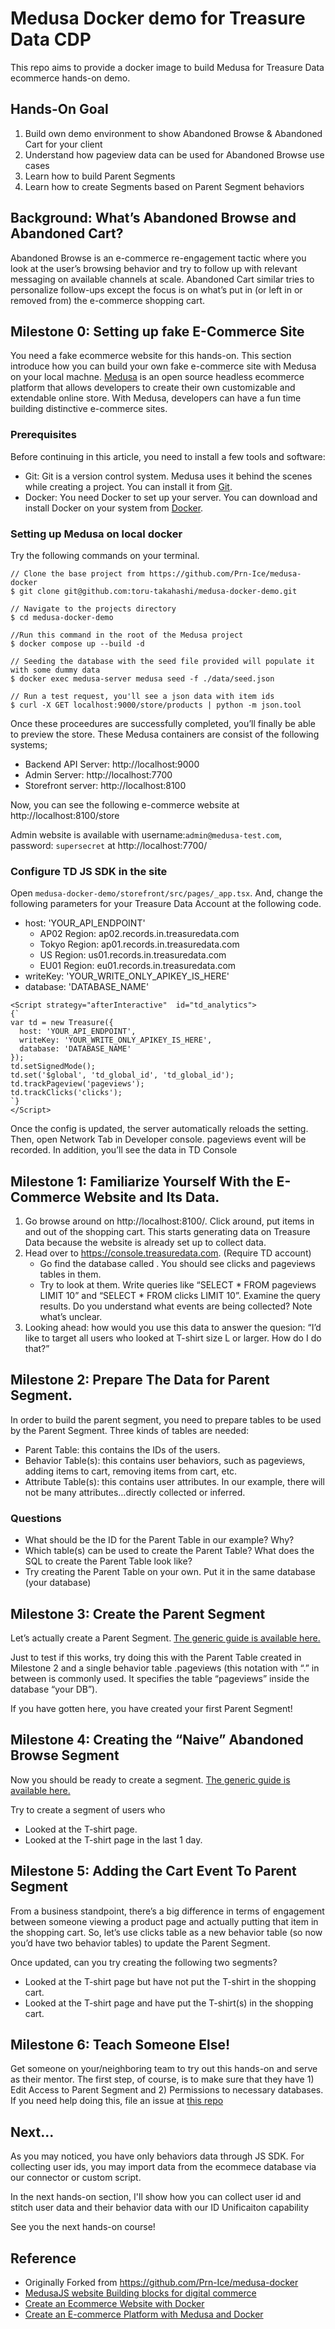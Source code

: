 # Medusa Docker demo for Treasure Data CDP

This repo aims to provide a docker image to build Medusa for Treasure Data ecommerce hands-on demo.

## Hands-On Goal

1. Build own demo environment to show Abandoned Browse & Abandoned Cart for your client
2. Understand how pageview data can be used for Abandoned Browse use cases
3. Learn how to build Parent Segments
4. Learn how to create Segments based on Parent Segment behaviors

## Background: What’s Abandoned Browse and Abandoned Cart?

Abandoned Browse is an e-commerce re-engagement tactic where you look at the user’s browsing behavior and try to follow up with relevant messaging on available channels at scale. Abandoned Cart similar tries to personalize follow-ups except the focus is on what’s put in (or left in or removed from) the e-commerce shopping cart.

## Milestone 0: Setting up fake E-Commerce Site

You need a fake ecommerce website for this hands-on. This section introduce how you can build your own fake e-commerce site with Medusa on your local machne. [Medusa](https://github.com/medusajs/medusa) is an open source headless ecommerce platform that allows developers to create their own customizable and extendable online store. With Medusa, developers can have a fun time building distinctive e-commerce sites.

### Prerequisites

Before continuing in this article, you need to install a few tools and software:

- Git: Git is a version control system. Medusa uses it behind the scenes while creating a project. You can install it from [Git](https://git-scm.com/downloads).
- Docker: You need Docker to set up your server. You can download and install Docker on your system from [Docker](https://www.docker.com/).

### Setting up Medusa on local docker

Try the following commands on your terminal.

```
// Clone the base project from https://github.com/Prn-Ice/medusa-docker
$ git clone git@github.com:toru-takahashi/medusa-docker-demo.git

// Navigate to the projects directory
$ cd medusa-docker-demo

//Run this command in the root of the Medusa project 
$ docker compose up --build -d

// Seeding the database with the seed file provided will populate it with some dummy data
$ docker exec medusa-server medusa seed -f ./data/seed.json

// Run a test request, you'll see a json data with item ids 
$ curl -X GET localhost:9000/store/products | python -m json.tool
```

Once these proceedures are successfully completed, you’ll finally be able to preview the store. These Medusa containers are consist of the following systems;

- Backend API Server: http://localhost:9000
- Admin Server: http://localhost:7700 
- Storefront server: http://localhost:8100

Now, you can see the following e-commerce website at http://localhost:8100/store

Admin website is available with username:`admin@medusa-test.com`, password: `supersecret` at http://localhost:7700/

### Configure TD JS SDK in the site

Open `medusa-docker-demo/storefront/src/pages/_app.tsx`. And, change the following parameters for your Treasure Data Account at the following code.

- host: 'YOUR_API_ENDPOINT'
    - AP02 Region: ap02.records.in.treasuredata.com
    - Tokyo Region: ap01.records.in.treasuredata.com
    - US Region: us01.records.in.treasuredata.com
    - EU01 Region: eu01.records.in.treasuredata.com
- writeKey: 'YOUR_WRITE_ONLY_APIKEY_IS_HERE'
- database: 'DATABASE_NAME'

```
<Script strategy="afterInteractive"  id="td_analytics">
{`
var td = new Treasure({
  host: 'YOUR_API_ENDPOINT',
  writeKey: 'YOUR_WRITE_ONLY_APIKEY_IS_HERE',
  database: 'DATABASE_NAME'
});
td.setSignedMode();
td.set('$global', 'td_global_id', 'td_global_id');
td.trackPageview('pageviews');
td.trackClicks('clicks');
`}
</Script>
```

Once the config is updated, the server automatically reloads the setting. Then, open Network Tab in Developer console. pageviews event will be recorded. In addition, you’ll see the data in TD Console

## Milestone 1: Familiarize Yourself With the E-Commerce Website and Its Data.

1. Go browse around on http://localhost:8100/. Click around, put items in and out of the shopping cart. This starts generating data on Treasure Data because the website is already set up to collect data.
2. Head over to https://console.treasuredata.com. (Require TD  account)
    - Go find the database called <Configured your database>. You should see clicks and pageviews tables in them.
    - Try to look at them. Write queries like “SELECT * FROM pageviews LIMIT 10” and “SELECT * FROM clicks LIMIT 10”. Examine the query results. Do you understand what events are being collected? Note what’s unclear.
3. Looking ahead: how would you use this data to answer the quesion: “I’d like to target all users who looked at T-shirt size L or larger. How do I do that?”

## Milestone 2: Prepare The Data for Parent Segment.

In order to build the parent segment, you need to prepare tables to be used by the Parent Segment. Three kinds of tables are needed:

- Parent Table: this contains the IDs of the users.
- Behavior Table(s): this contains user behaviors, such as pageviews, adding items to cart, removing items from cart, etc.
- Attribute Table(s): this contains user attributes. In our example, there will not be many attributes…directly collected or inferred.

### Questions

- What should be the ID for the Parent Table in our example? Why?
- Which table(s) can be used to create the Parent Table? What does the SQL to create the Parent Table look like?
- Try creating the Parent Table on your own. Put it in the same database (your database)


## Milestone 3: Create the Parent Segment

Let’s actually create a Parent Segment. [The generic guide is available here.](https://docs.treasuredata.com/display/public/PD/Creating+Master+Segments)

Just to test if this works, try doing this with the Parent Table created in Milestone 2 and a single behavior table <your database>.pageviews (this notation with “.” in between is commonly used. It specifies the table “pageviews” inside the database “your DB”).

If you have gotten here, you have created your first Parent Segment!

## Milestone 4: Creating the “Naive” Abandoned Browse Segment

Now you should be ready to create a segment. [The generic guide is available here.](https://docs.treasuredata.com/display/public/PD/Creating+a+New+Batch+or+Real-time+Segment)

Try to create a segment of users who

- Looked at the T-shirt page.
- Looked at the T-shirt page in the last 1 day.

## Milestone 5: Adding the Cart Event To Parent Segment

From a business standpoint, there’s a big difference in terms of engagement between someone viewing a product page and actually putting that item in the shopping cart. So, let’s use clicks table as a new behavior table (so now you’d have two behavior tables) to update the Parent Segment.

Once updated, can you try creating the following two segments?

- Looked at the T-shirt page but have not put the T-shirt in the shopping cart.
- Looked at the T-shirt page and have put the T-shirt(s) in the shopping cart.

## Milestone 6: Teach Someone Else!

Get someone on your/neighboring team to try out this hands-on and serve as their mentor. The first step, of course, is to make sure that they have 1) Edit Access to Parent Segment and 2) Permissions to necessary databases. If you need help doing this, file an issue at [this repo](https://github.com/toru-takahashi/medusa-docker-demo/issues)

## Next...

As you may noticed, you have only behaviors data through JS SDK. For collecting user ids, you may import data from the ecommece database via our connector or custom script.

In the next hands-on section, I'll show how you can collect user id and stitch user data and their behavior data with our ID Unificaiton capability

See you the next hands-on course!


## Reference

- Originally Forked from https://github.com/Prn-Ice/medusa-docker
- [MedusaJS website Building blocks for digital commerce](https://medusajs.com/)
- [Create an Ecommerce Website with Docker](https://medusajs.com/blog/docker-ecommerce-website/)
- [Create an E-commerce Platform with Medusa and Docker](https://blog.openreplay.com/create-an-ecommerce-platform-with-medusa-and-docker/)